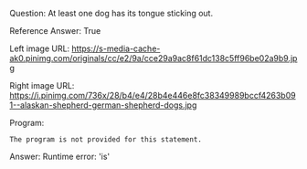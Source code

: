 Question: At least one dog has its tongue sticking out.

Reference Answer: True

Left image URL: https://s-media-cache-ak0.pinimg.com/originals/cc/e2/9a/cce29a9ac8f61dc138c5ff96be02a9b9.jpg

Right image URL: https://i.pinimg.com/736x/28/b4/e4/28b4e446e8fc38349989bccf4263b091--alaskan-shepherd-german-shepherd-dogs.jpg

Program:

```
The program is not provided for this statement.
```
Answer: Runtime error: 'is'

